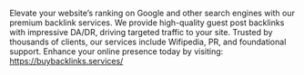 Elevate your website’s ranking on Google and other search engines with our premium backlink services. We provide high-quality guest post backlinks with impressive DA/DR, driving targeted traffic to your site. 
Trusted by thousands of clients, our services include Wifipedia, PR, and foundational support. Enhance your online presence today by visiting: https://buybacklinks.services/


